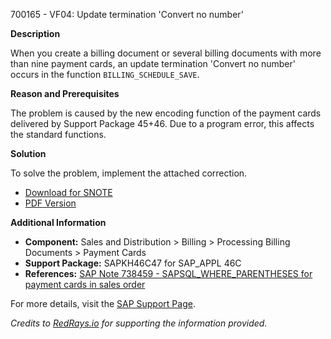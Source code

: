 700165 - VF04: Update termination 'Convert no number'

**Description**

When you create a billing document or several billing documents with more than nine payment cards, an update termination 'Convert no number' occurs in the function `BILLING_SCHEDULE_SAVE`.

**Reason and Prerequisites**

The problem is caused by the new encoding function of the payment cards delivered by Support Package 45+46. Due to a program error, this affects the standard functions.

**Solution**

To solve the problem, implement the attached correction.

- [Download for SNOTE](https://notesdownloads.sap.com/note/0040000003745472017)
- [PDF Version](https://me.sap.com/sap/support/sfm/notes/print/0000700165?language=en-US&token=91BE0D590FA93180DCB5B8A7B4D5BB54)

**Additional Information**

- **Component:** Sales and Distribution > Billing > Processing Billing Documents > Payment Cards
- **Support Package:** SAPKH46C47 for SAP_APPL 46C
- **References:** [SAP Note 738459 - SAPSQL_WHERE_PARENTHESES for payment cards in sales order](https://me.sap.com/notes/738459)

For more details, visit the [SAP Support Page](https://me.sap.com/notes/700165).

*Credits to [RedRays.io](https://redrays.io) for supporting the information provided.*